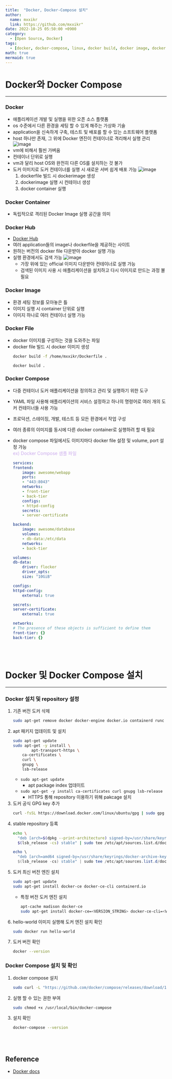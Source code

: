 ```yaml
---
title:  "Docker, Docker-Compose 설치"
author:
  name: mxxikr
  link: https://github.com/mxxikr"
date: 2022-10-25 05:50:00 +0900
category:
  - [Open Source, Docker]
tags:
  - [docker, docker-compose, linux, docker build, docker image, docker container, docker file, docker hub]
math: true
mermaid: true
---
```

# Docker와 Docker Compose
---
### **Docker**
- 애플리케이션 개발 및 실행을 위한 오픈 소스 플랫폼
- os 수준에서 다른 환경을 세팅 할 수 있게 해주는 가상화 기술
- application을 신속하게 구축, 테스트 및 배포를 할 수 있는 소프트웨어 플랫폼
- host 하나만 존재, 그 위에 Docker 엔진이 컨테이너로 격리해서 실행 관리
    ![image](/assets/img/docker/docker-1.jpg)
- vm에 비해서 훨씬 가벼움
- 컨테이너 단위로 실행
- vm과 달리 host OS와 완전히 다른 OS를 설치하는 것 불가
- 도커 이미지로 도커 컨테이너를 실행 시 새로운 서버 쉽게 배포 가능
    ![image](/assets/img/docker/docker-2.jpg)
    1. dockerfile 빌드 시 dockerimage 생성
    2. dockerimage 실행 시 컨테이너 생성
    3. docker container 실행

### **Docker Container**
- 독립적으로 격리된 Docker Image 실행 공간을 의미

### **Docker Hub**
- [Docker Hub](https://hub.docker.com/)
- 여러 application들의 image나 dockerfile을 제공하는 사이트
- 원하는 버전의 docker file 다운받아 docker 실행 가능
- 실행 환경에서도 검색 가능
    ![image](/assets/img/docker/docker-3.jpg)
    - 가장 위에 있는 official 이미지 다운받아 컨테이너로 실행 가능
    - 검색된 이미지 사용 시 애플리케이션을 설치하고 다시 이미지로 만드는 과정 불필요

### **Docker Image**
- 환경 세팅 정보를 모아놓은 틀
- 이미지 실행 시 container 단위로 실행
- 이미지 하나로 여러 컨테이너 실행 가능 

### **Docker File**
- docker 이미지를 구성하는 것을 도와주는 파일
- docker file 빌드 시 docker 이미지 생성
    ```bash
    docker build -f /home/mxxikr/Dockerfile .
    ```
    ```bash
    docker build .
    ```

### **Docker Compose**
- 다중 컨테이너 도커 애플리케이션을 정의하고 관리 및 실행하기 위한 도구
- YAML 파일 사용해 애플리케이션의 서비스 설정하고 하나의 명령어로 여러 개의 도커 컨테이너들 사용 가능
- 프로덕션, 스테이징, 개발, 테스트 등 모든 환경에서 작업 구성  
- 여러 종류의 이미지를 동시에 다른 docker container로 실행하려 할 때 필요
- docker compose 파일에서도 이미지마다 docker file 설정 및 volume, port 설정 가능  
    <span style="color:rgb(203, 171, 237)">ex) Docker Compose 샘플 파일</span>     

    ```yaml
    services:
    frontend:
        image: awesome/webapp
        ports:
        - "443:8043"
        networks:
        - front-tier
        - back-tier
        configs:
        - httpd-config
        secrets:
        - server-certificate

    backend:
        image: awesome/database
        volumes:
        - db-data:/etc/data
        networks:
        - back-tier

    volumes:
    db-data:
        driver: flocker
        driver_opts:
        size: "10GiB"

    configs:
    httpd-config:
        external: true

    secrets:
    server-certificate:
        external: true

    networks:
    # The presence of these objects is sufficient to define them
    front-tier: {}
    back-tier: {}
    ```  
<br/><br/>

# Docker 및 Docker Compose 설치
---
### **Docker 설치 및 repository 설정**
1. 기존 버전 도커 삭제
    ```bash
    sudo apt-get remove docker docker-engine docker.io containerd runc
    ```
2. apt 패키지 업데이트 및 설치
    ```bash
    sudo apt-get update
    sudo apt-get -y install \
    		apt-transport-https \
        ca-certificates \
        curl \
        gnupg \
        lsb-release
    ```
    - `sudo apt-get update`
        - apt package index 업데이트
    - `sudo apt-get -y install ca-certificates curl gnupg lsb-release`
        - HTTPS 통해 repository 이용하기 위해 pakcage 설치
3. 도커 공식 GPG key 추가  
    ```bash
    curl -fsSL https://download.docker.com/linux/ubuntu/gpg | sudo gpg --dearmor -o /usr/share/keyrings/docker-archive-keyring.gpg
    ```
4. stable repository 등록  
    ```bash
    echo \
      "deb [arch=$(dpkg --print-architecture) signed-by=/usr/share/keyrings/docker-archive-keyring.gpg] https://download.docker.com/linux/ubuntu \
      $(lsb_release -cs) stable" | sudo tee /etc/apt/sources.list.d/docker.list > /dev/null
    ```
    ```powershell
    echo \
      "deb [arch=amd64 signed-by=/usr/share/keyrings/docker-archive-keyring.gpg] https://download.docker.com/linux/ubuntu \
      $(lsb_release -cs) stable" | sudo tee /etc/apt/sources.list.d/docker.list > /dev/null
    ```
5. 도커 최신 버전 엔진 설치    
    ```bash
    sudo apt-get update
    sudo apt-get install docker-ce docker-ce-cli containerd.io
    ```
    - 특정 버전 도커 엔진 설치  
        ```bash
        apt-cache madison docker-ce
        sudo apt-get install docker-ce=<VERSION_STRING> docker-ce-cli=<VERSION_STRING> containerd.io
        ```
6. hello-world 이미지 실행해 도커 엔진 설치 확인  
    ```bash
    sudo docker run hello-world
    ```
7. 도커 버전 확인  
    ```bash
    docker --version
    ```

### **Docker Compose 설치 및 확인**
1. docker compose 설치  
    ```bash
    sudo curl -L "https://github.com/docker/compose/releases/download/1.29.2/docker-compose-$(uname -s)-$(uname -m)" -o /usr/local/bin/docker-compose
    ```
2. 실행 할 수 있는 권한 부여  
    ```bash
    sudo chmod +x /usr/local/bin/docker-compose
    ```      
3. 설치 확인
    
    ```bash
    docker-compose --version
    ```

<br/><br/>

## **Reference**
* [Docker docs](https://docs.docker.com/engine/install/ubuntu/)
